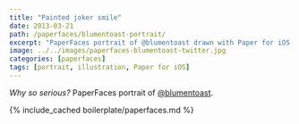 ```yaml
---
title: "Painted joker smile"
date: 2013-03-21
path: /paperfaces/blumentoast-portrait/
excerpt: "PaperFaces portrait of @blumentoast drawn with Paper for iOS on an iPad."
image: ../../images/paperfaces-blumentoast-twitter.jpg
categories: [paperfaces]
tags: [portrait, illustration, Paper for iOS]
---
```


*Why so serious?* PaperFaces portrait of [@blumentoast](https://twitter.com/blumentoast).

{% include_cached boilerplate/paperfaces.md %}
